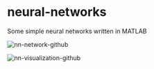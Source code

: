 # neural-networks
Some simple neural networks written in MATLAB 

![nn-network-github](http://reactorlab.net/graphics/github_media/nn_network.png)  

![nn-visualization-github](http://reactorlab.net/graphics/github_media/nn_visualization.png) 
